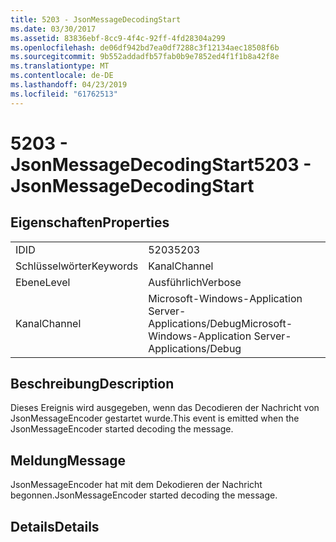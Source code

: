 ```yaml
---
title: 5203 - JsonMessageDecodingStart
ms.date: 03/30/2017
ms.assetid: 83836ebf-8cc9-4f4c-92ff-4fd28304a299
ms.openlocfilehash: de06df942bd7ea0df7288c3f12134aec18508f6b
ms.sourcegitcommit: 9b552addadfb57fab0b9e7852ed4f1f1b8a42f8e
ms.translationtype: MT
ms.contentlocale: de-DE
ms.lasthandoff: 04/23/2019
ms.locfileid: "61762513"
---
```

# <a name="5203---jsonmessagedecodingstart"></a><span data-ttu-id="38da0-102">5203 - JsonMessageDecodingStart</span><span class="sxs-lookup"><span data-stu-id="38da0-102">5203 - JsonMessageDecodingStart</span></span>
## <a name="properties"></a><span data-ttu-id="38da0-103">Eigenschaften</span><span class="sxs-lookup"><span data-stu-id="38da0-103">Properties</span></span>  
  
|||  
|-|-|  
|<span data-ttu-id="38da0-104">ID</span><span class="sxs-lookup"><span data-stu-id="38da0-104">ID</span></span>|<span data-ttu-id="38da0-105">5203</span><span class="sxs-lookup"><span data-stu-id="38da0-105">5203</span></span>|  
|<span data-ttu-id="38da0-106">Schlüsselwörter</span><span class="sxs-lookup"><span data-stu-id="38da0-106">Keywords</span></span>|<span data-ttu-id="38da0-107">Kanal</span><span class="sxs-lookup"><span data-stu-id="38da0-107">Channel</span></span>|  
|<span data-ttu-id="38da0-108">Ebene</span><span class="sxs-lookup"><span data-stu-id="38da0-108">Level</span></span>|<span data-ttu-id="38da0-109">Ausführlich</span><span class="sxs-lookup"><span data-stu-id="38da0-109">Verbose</span></span>|  
|<span data-ttu-id="38da0-110">Kanal</span><span class="sxs-lookup"><span data-stu-id="38da0-110">Channel</span></span>|<span data-ttu-id="38da0-111">Microsoft-Windows-Application Server-Applications/Debug</span><span class="sxs-lookup"><span data-stu-id="38da0-111">Microsoft-Windows-Application Server-Applications/Debug</span></span>|  
  
## <a name="description"></a><span data-ttu-id="38da0-112">Beschreibung</span><span class="sxs-lookup"><span data-stu-id="38da0-112">Description</span></span>  
 <span data-ttu-id="38da0-113">Dieses Ereignis wird ausgegeben, wenn das Decodieren der Nachricht von JsonMessageEncoder gestartet wurde.</span><span class="sxs-lookup"><span data-stu-id="38da0-113">This event is emitted when the JsonMessageEncoder started decoding the message.</span></span>  
  
## <a name="message"></a><span data-ttu-id="38da0-114">Meldung</span><span class="sxs-lookup"><span data-stu-id="38da0-114">Message</span></span>  
 <span data-ttu-id="38da0-115">JsonMessageEncoder hat mit dem Dekodieren der Nachricht begonnen.</span><span class="sxs-lookup"><span data-stu-id="38da0-115">JsonMessageEncoder started decoding the message.</span></span>  
  
## <a name="details"></a><span data-ttu-id="38da0-116">Details</span><span class="sxs-lookup"><span data-stu-id="38da0-116">Details</span></span>
